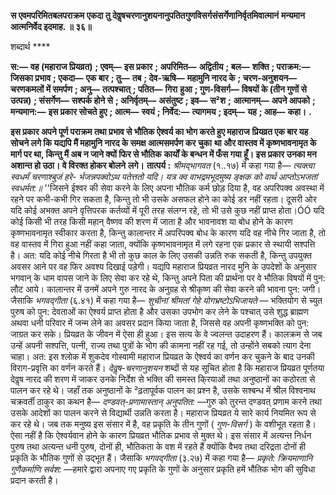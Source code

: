 **स एवमपरिमितबलपराक्रम एकदा तु देवॢषचरणानुशयनानुपतितगुणविसर्गसंसर्गेणानिर्वृतमिवात्मानं** **मन्यमान आत्मनिर्वेद इदमाह. ॥ ३६॥** 

शब्दार्थ **** 

**स:—** **वह (महाराज प्रियव्रत)** **; एवम्—** **इस प्रकार** **; अपरिमित—** **अद्वितीय** **; बल—** **शक्ति** **; पराक्रम:—** **जिसका प्रभाव** **; एकदा—** **एक बार** **; तु—** **तब** **; देव-ऋषि—** **महामुनि नारद के** **; चरण-अनुशयन—** **चरणकमलों में समर्पण** **; अनु—** **तत्पश्चात्** **; पतित—** **गिरा** **हुआ** **; गुण-विसर्ग—** **विषयों के (तीन गुणों से उत्पन्न)** **; संसर्गेण—** **सश्पर्क होने से** **; अनिर्वृतम्—** **असंतुष्ट** **; इव—** **स²श** **;** **आत्मानम्—** **अपने आपको** **; मन्यमान:—** **इस प्रकार सोचते हुए** **; आत्म—** **स्वयं** **; निर्वेद:—** **त्यागमय** **; इदम्—** **यह** **; आह—** **कहा।** **.** 

**इस प्रकार अपने पूर्ण पराक्रम तथा प्रभाव से भौतिक ऐश्वर्य का भोग करते हुए महाराज** **प्रियव्रत एक बार यह सोचने लगे कि यद्यपि मैं महामुनि नारद के समक्ष आत्मसमर्पण कर चुका** **था और वास्तव में कृष्णभावनामृत के मार्ग पर था, किन्तु मैं अब न जाने क्यों फिर से भौतिक** **कार्यों के बन्धन में फँस गया हूँ। इस प्रकार उनका मन अशान्त हो उठा। वे विरक्त होकर बोलने** **लगे।** **तात्पर्य :** *श्रीमद्भागवत* (१..१७) में कहा गया है— *त्यक्त्वा स्वधर्मं चरणाश्बुजं हरे-* *र्भजन्नपक्वोऽथ पतेत्ततो यदि।* *यत्र क्व वाभद्रमभूदमुष्य ङ्क्षक* *को वार्थ आप्तोऽभजतां स्वधर्मत:॥* ''जिसने ईश्वर की सेवा करने के लिए अपना भौतिक कर्म छोड़ दिया है, वह अपरिपक्व अवस्था में रहने पर कभी-कभी गिर सकता है, किन्तु तो भी उसके असफल होने का कोई डर नहीं रहता। दूसरी ओर यदि कोई अभक्त अपने वृत्तिपरक कर्तव्यों में पूरी तरह संलग्न रहे, तो भी उसे कुछ नहीं प्राप्त होता।ÓÓ यदि कोई किसी भी तरह किसी महान् वैष्णव की शरण में जाता है और भावनावश या बोध होने के कारण कृष्णभावनामृत स्वीकार करता है, किन्तु कालान्तर में अपरिपक्व बोध के कारण यदि वह नीचे गिर जाता है, तो वह वास्तव में गिरा हुआ नहीं कहा जाता, क्योंकि कृष्णभावनामृत में लगे रहना एक प्रकार से स्थायी सश्पत्ति है। अत: यदि कोई नीचे गिरता है भी तो कुछ काल के लिए उसकी उन्नति रुक सकती है, किन्तु उपयुक्त अवसर आने पर वह फिर अवश्य दिखाई पड़ेगी। यद्यपि महाराज प्रियव्रत नारद मुनि के उपदेशों के अनुसार भगवान् के धाम वापस जाने के लिए सेवा कर रहे थे, किन्तु अपने पिता की प्रार्थना पर वे भौतिक विषयों में पुन: लौट आये। कालान्तर में उनमें अपने गुरु नारद के अनुग्रह से श्रीकृष्ण की सेवा करने की भावना पुन: जगी। जैसाकि *भगवद्गीता* (६.४१) में कहा गया है— *शुचीनां श्रीमतां गेहे योगभ्रष्टोऽभिजायते* — भक्तियोग से च्युत पुरुष को पुन: देवताओं का ऐश्वर्य प्राप्त होता है और उसका उपभोग कर लेने के पश्चात् उसे शुद्ध ब्राह्मण अथवा धनी परिवार में जन्म लेने का अवसर प्रदान किया जाता है, जिससे वह अपनी कृष्णभक्ति को पुन: जाग्रत कर सके। प्रियव्रत के जीवन में ऐसा ही हुआ। इस सत्य के वे ज्वलन्त उदाहरण हैं। कालक्रम से जब उन्हें अपनी सश्पत्ति, पत्नी, राज्य तथा पुत्रों के भोग की कामना नहीं रह गई, तो उन्होंने सबको त्याग देना चाहा। अत: इस श्लोक में शुकदेव गोस्वामी महाराज प्रियव्रत के ऐश्वर्य का वर्णन कर चुकने के बाद उनकी विराग-प्रवृत्ति का वर्णन करते हैं। *देवॢष-चरणानुशयन* शब्दों से यह सूचित होता है कि महाराज प्रियव्रत पूर्णतया देवॢष नारद की शरण में जाकर उनके निर्देश से भक्ति की समस्त कि्रयाओं तथा अनुष्ठानों का कठोरता से पालन कर रहे थे। जहाँ तक अनुष्ठानों के ²ढ़तापूर्वक पालन का प्रश्न है, उसके सश्बन्ध में श्रील विश्वनाथ चक्रवर्ती ठाकुर का कथन है— *दण्डवत्-प्रणामास्तान् अनुपतित:* —गुरु को तुरन्त दण्डवत् प्रणाम करने तथा उसके आदेशों का पालन करने से विद्यार्थी उन्नति करता है। महाराज प्रियव्रत ये सारे कार्य नियमित रूप से कर रहे थे। जब तक मनुष्य इस संसार में है, वह प्रकृति के तीन गुणों ( *गुण-विसर्ग* ) के वशीभूत रहता है। ऐसा नहीं है कि ऐश्वर्यवान होने के कारण प्रियव्रत भौतिक प्रभाव से मुक्त थे। इस संसार में अत्यन्त निर्धन पुरुष तथा अत्यन्त धनी पुरुष, दोनों ही, भौतिकता के वश में रहते हैं क्योंकि वैभव तथा दरिद्रता दोनों ही प्रकृति के भौतिक गुणों से उद्भूत हैं। जैसाकि *भगवद्गीता* (३.२७) में कहा गया है— *प्रकृते:* *क्रियमाणानि गुणैकर्माणि सर्वश:* —हमारे द्वारा अपनाए गए प्रकृति के गुणों के अनुसार प्रकृति हमें भौतिक भोग की सुविधा प्रदान करती है।  